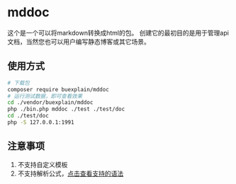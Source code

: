 # mddoc
这个是一个可以将markdown转换成html的包。
创建它的最初目的是用于管理api文档，当然您也可以用户编写静态博客或其它场景。

## 使用方式
```bash
# 下载包
composer require buexplain/mddoc
# 运行测试数据，即可查看效果
cd ./vendor/buexplain/mddoc
php ./bin.php mddoc ./test ./test/doc
cd ./test/doc
php -S 127.0.0.1:1991
```

## 注意事项
1. 不支持自定义模板
2. 不支持解析公式，[点击查看支持的语法](https://github.com/buexplain/mddoc/blob/master/test/test1_one_2.md)